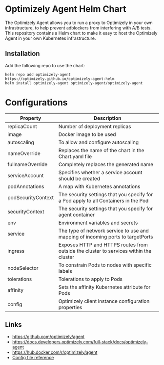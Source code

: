 # Optimizely Agent Helm Chart

The Optimizely Agent allows you to run a proxy to Optimizely in your own infrastructure, to help prevent adblockers from interfering with A/B tests. This repository contains a Helm chart to make it easy to host the Optimizely Agent in your own Kubernetes infrastructure.

## Installation

Add the following repo to use the chart:

```console
helm repo add optimizely-agent https://optimizely.github.io/optimizely-agent-helm
helm install optimizely-agent optimizely-agent/optimizely-agent
```

# Configurations

|   Property	|  Description 	|
|---	|---	|
|replicaCount| Number of deployment replicas	|
|image 	|Docker image to be used	|
| autoscaling  	| To allow and configure autoscaling  	|
| nameOverride  	|  Replaces the name of the chart in the Chart.yaml file 	|
|fullnameOverride   	| Completely replaces the generated name  	|
| serviceAccount  	| Specifies whether a service account should be created  	|
| podAnnotations  	| A map with Kubernetes annotations  	|
| podSecurityContext  	|  The security settings that you specify for a Pod apply to all Containers in the Pod 	|
|   securityContext	|   The security settings that you specify for agent container	|
|   env	| Environment variables and secrets  	|
| service  	|  The type of network service to use and mapping of incoming ports to targetPorts |
| ingress  	|  Exposes HTTP and HTTPS routes from outside the cluster to services within the cluster 	|
|  nodeSelector 	|  To constrain Pods to nodes with specific labels 	|
|  tolerations 	| Tolerations to apply to Pods  	|
|  affinity 	| Sets the affinity Kubernetes attribute for Pods  	|
|  config 	| Optimizely client instance configuration properties  	|

## Links

* <https://github.com/optimizely/agent>
* <https://docs.developers.optimizely.com/full-stack/docs/optimizely-agent>
* <https://hub.docker.com/r/optimizely/agent>
* [Config file reference](https://github.com/optimizely/agent/blob/master/config.yaml)
